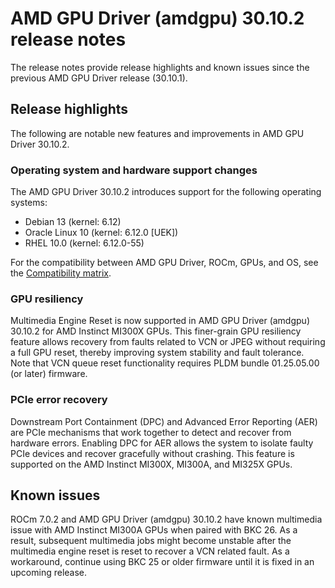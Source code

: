 # AMD GPU Driver (amdgpu) 30.10.2 release notes

The release notes provide release highlights and known issues since the previous AMD GPU Driver release (30.10.1).

## Release highlights

The following are notable new features and improvements in AMD GPU Driver 30.10.2.

### Operating system and hardware support changes

The AMD GPU Driver 30.10.2 introduces support for the following operating systems:

* Debian 13 (kernel: 6.12)
* Oracle Linux 10 (kernel: 6.12.0 [UEK])
* RHEL 10.0 (kernel: 6.12.0-55)

For the compatibility between AMD GPU Driver, ROCm, GPUs, and OS, see the [Compatibility matrix](../compatibility/compatibility-matrix.rst).

### GPU resiliency

Multimedia Engine Reset is now supported in AMD GPU Driver (amdgpu) 30.10.2 for AMD Instinct MI300X GPUs. This finer-grain GPU resiliency feature allows recovery from faults related to VCN or JPEG without requiring a full GPU reset, thereby improving system stability and fault tolerance. Note that VCN queue reset functionality requires PLDM bundle 01.25.05.00 (or later) firmware.

### PCIe error recovery

Downstream Port Containment (DPC) and Advanced Error Reporting (AER) are PCIe mechanisms that work together to detect and recover from hardware errors. Enabling DPC for AER allows the system to isolate faulty PCIe devices and recover gracefully without crashing. This feature is supported on the AMD Instinct MI300X, MI300A, and MI325X GPUs.

## Known issues

ROCm 7.0.2 and AMD GPU Driver (amdgpu) 30.10.2 have known multimedia issue with AMD Instinct MI300A GPUs when paired with BKC 26. As a result, subsequent multimedia jobs might become unstable after the multimedia engine reset is reset to recover a VCN related fault. As a workaround, continue using BKC 25 or older firmware until it is fixed in an upcoming release.
